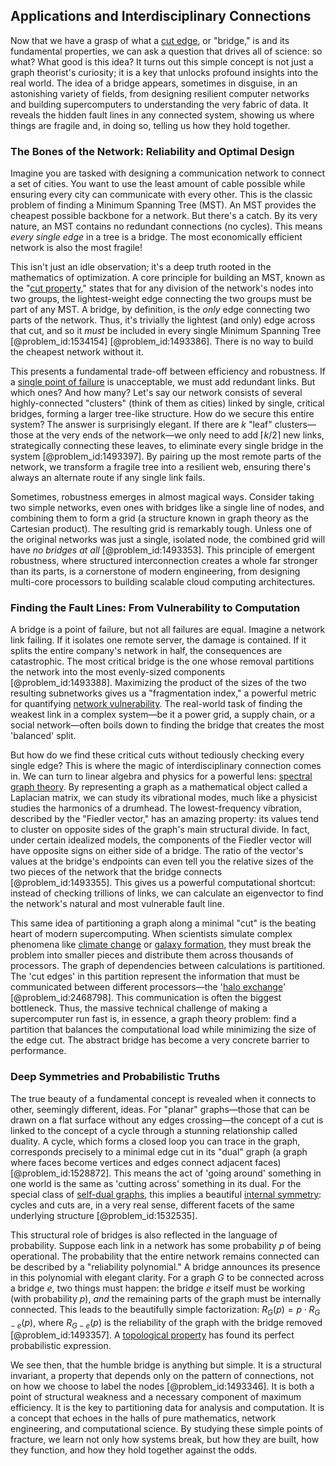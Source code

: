 ## Applications and Interdisciplinary Connections

Now that we have a grasp of what a [cut edge](@article_id:266256), or "bridge," is and its fundamental properties, we can ask a question that drives all of science: so what? What good is this idea? It turns out this simple concept is not just a graph theorist's curiosity; it is a key that unlocks profound insights into the real world. The idea of a bridge appears, sometimes in disguise, in an astonishing variety of fields, from designing resilient computer networks and building supercomputers to understanding the very fabric of data. It reveals the hidden fault lines in any connected system, showing us where things are fragile and, in doing so, telling us how they hold together.

### The Bones of the Network: Reliability and Optimal Design

Imagine you are tasked with designing a communication network to connect a set of cities. You want to use the least amount of cable possible while ensuring every city can communicate with every other. This is the classic problem of finding a Minimum Spanning Tree (MST). An MST provides the cheapest possible backbone for a network. But there's a catch. By its very nature, an MST contains no redundant connections (no cycles). This means *every single edge* in a tree is a bridge. The most economically efficient network is also the most fragile!

This isn't just an idle observation; it's a deep truth rooted in the mathematics of optimization. A core principle for building an MST, known as the "[cut property](@article_id:262048)," states that for any division of the network's nodes into two groups, the lightest-weight edge connecting the two groups must be part of any MST. A bridge, by definition, is the *only* edge connecting two parts of the network. Thus, it's trivially the lightest (and only) edge across that cut, and so it *must* be included in every single Minimum Spanning Tree [@problem_id:1534154] [@problem_id:1493386]. There is no way to build the cheapest network without it.

This presents a fundamental trade-off between efficiency and robustness. If a [single point of failure](@article_id:267015) is unacceptable, we must add redundant links. But which ones? And how many? Let's say our network consists of several highly-connected "clusters" (think of them as cities) linked by single, critical bridges, forming a larger tree-like structure. How do we secure this entire system? The answer is surprisingly elegant. If there are $k$ "leaf" clusters—those at the very ends of the network—we only need to add $\lceil k/2 \rceil$ new links, strategically connecting these leaves, to eliminate every single bridge in the system [@problem_id:1493397]. By pairing up the most remote parts of the network, we transform a fragile tree into a resilient web, ensuring there's always an alternate route if any single link fails.

Sometimes, robustness emerges in almost magical ways. Consider taking two simple networks, even ones with bridges like a single line of nodes, and combining them to form a grid (a structure known in graph theory as the Cartesian product). The resulting grid is remarkably tough. Unless one of the original networks was just a single, isolated node, the combined grid will have *no bridges at all* [@problem_id:1493353]. This principle of emergent robustness, where structured interconnection creates a whole far stronger than its parts, is a cornerstone of modern engineering, from designing multi-core processors to building scalable cloud computing architectures.

### Finding the Fault Lines: From Vulnerability to Computation

A bridge is a point of failure, but not all failures are equal. Imagine a network link failing. If it isolates one remote server, the damage is contained. If it splits the entire company's network in half, the consequences are catastrophic. The most critical bridge is the one whose removal partitions the network into the most evenly-sized components [@problem_id:1493388]. Maximizing the product of the sizes of the two resulting subnetworks gives us a "fragmentation index," a powerful metric for quantifying [network vulnerability](@article_id:267153). The real-world task of finding the weakest link in a complex system—be it a power grid, a supply chain, or a social network—often boils down to finding the bridge that creates the most 'balanced' split.

But how do we find these critical cuts without tediously checking every single edge? This is where the magic of interdisciplinary connection comes in. We can turn to linear algebra and physics for a powerful lens: [spectral graph theory](@article_id:149904). By representing a graph as a mathematical object called a Laplacian matrix, we can study its vibrational modes, much like a physicist studies the harmonics of a drumhead. The lowest-frequency vibration, described by the "Fiedler vector," has an amazing property: its values tend to cluster on opposite sides of the graph's main structural divide. In fact, under certain idealized models, the components of the Fiedler vector will have opposite signs on either side of a bridge. The ratio of the vector's values at the bridge's endpoints can even tell you the relative sizes of the two pieces of the network that the bridge connects [@problem_id:1493355]. This gives us a powerful computational shortcut: instead of checking trillions of links, we can calculate an eigenvector to find the network's natural and most vulnerable fault line.

This same idea of partitioning a graph along a minimal "cut" is the beating heart of modern supercomputing. When scientists simulate complex phenomena like [climate change](@article_id:138399) or [galaxy formation](@article_id:159627), they must break the problem into smaller pieces and distribute them across thousands of processors. The graph of dependencies between calculations is partitioned. The 'cut edges' in this partition represent the information that must be communicated between different processors—the '[halo exchange](@article_id:177053)' [@problem_id:2468798]. This communication is often the biggest bottleneck. Thus, the massive technical challenge of making a supercomputer run fast is, in essence, a graph theory problem: find a partition that balances the computational load while minimizing the size of the edge cut. The abstract bridge has become a very concrete barrier to performance.

### Deep Symmetries and Probabilistic Truths

The true beauty of a fundamental concept is revealed when it connects to other, seemingly different, ideas. For "planar" graphs—those that can be drawn on a flat surface without any edges crossing—the concept of a cut is linked to the concept of a cycle through a stunning relationship called duality. A cycle, which forms a closed loop you can trace in the graph, corresponds precisely to a minimal edge cut in its "dual" graph (a graph where faces become vertices and edges connect adjacent faces) [@problem_id:1528872]. This means the act of 'going around' something in one world is the same as 'cutting across' something in its dual. For the special class of [self-dual graphs](@article_id:264246), this implies a beautiful [internal symmetry](@article_id:168233): cycles and cuts are, in a very real sense, different facets of the same underlying structure [@problem_id:1532535].

This structural role of bridges is also reflected in the language of probability. Suppose each link in a network has some probability $p$ of being operational. The probability that the entire network remains connected can be described by a "reliability polynomial." A bridge announces its presence in this polynomial with elegant clarity. For a graph $G$ to be connected across a bridge $e$, two things must happen: the bridge $e$ itself must be working (with probability $p$), *and* the remaining parts of the graph must be internally connected. This leads to the beautifully simple factorization: $R_G(p) = p \cdot R_{G-e}(p)$, where $R_{G-e}(p)$ is the reliability of the graph with the bridge removed [@problem_id:1493357]. A [topological property](@article_id:141111) has found its perfect probabilistic expression.

We see then, that the humble bridge is anything but simple. It is a structural invariant, a property that depends only on the pattern of connections, not on how we choose to label the nodes [@problem_id:1493346]. It is both a point of structural weakness and a necessary component of maximum efficiency. It is the key to partitioning data for analysis and computation. It is a concept that echoes in the halls of pure mathematics, network engineering, and computational science. By studying these simple points of fracture, we learn not only how systems break, but how they are built, how they function, and how they hold together against the odds.